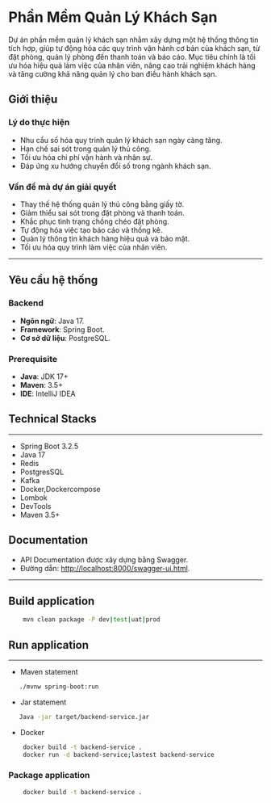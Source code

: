 # Phần Mềm Quản Lý Khách Sạn
Dự án phần mềm quản lý khách sạn nhằm xây dựng một hệ thống thông tin tích hợp, giúp tự động hóa các quy trình vận hành cơ bản của khách sạn, từ đặt phòng, quản lý phòng đến thanh toán và báo cáo. Mục tiêu chính là tối ưu hóa hiệu quả làm việc của nhân viên, nâng cao trải nghiệm khách hàng và tăng cường khả năng quản lý cho ban điều hành khách sạn.

## Giới thiệu

### Lý do thực hiện
- Nhu cầu số hóa quy trình quản lý khách sạn ngày càng tăng.
- Hạn chế sai sót trong quản lý thủ công.
- Tối ưu hóa chi phí vận hành và nhân sự.
- Đáp ứng xu hướng chuyển đổi số trong ngành khách sạn.

### Vấn đề mà dự án giải quyết
- Thay thế hệ thống quản lý thủ công bằng giấy tờ.
- Giảm thiểu sai sót trong đặt phòng và thanh toán.
- Khắc phục tình trạng chồng chéo đặt phòng.
- Tự động hóa việc tạo báo cáo và thống kê.
- Quản lý thông tin khách hàng hiệu quả và bảo mật.
- Tối ưu hóa quy trình làm việc của nhân viên.

---
## Yêu cầu hệ thống
### Backend
- **Ngôn ngữ**: Java 17.
- **Framework**: Spring Boot.
- **Cơ sở dữ liệu**: PostgreSQL.

### Prerequisite
- **Java**: JDK 17+
- **Maven**: 3.5+
- **IDE**: IntelliJ IDEA

## Technical Stacks
***
* Spring Boot 3.2.5
* Java 17
* Redis
* PostgresSQL
* Kafka
* Docker,Dockercompose
* Lombok
* DevTools
* Maven 3.5+

## Documentation
- API Documentation được xây dựng bằng Swagger.
- Đường dẫn: [http://localhost:8000/swagger-ui.html](http://localhost:8000/swagger-ui.html).

---

## Build application
```bash
    mvn clean package -P dev|test|uat|prod
```
## Run application
***
- Maven statement
```bash
   ./mvnw spring-boot:run   
```
- Jar statement
```bash
   Java -jar target/backend-service.jar   
```
- Docker
```bash
    docker build -t backend-service .
    docker run -d backend-service;lastest backend-service
```
### Package application
```bash
    docker build -t backend-service .
```